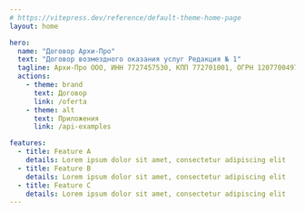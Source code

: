```yaml
---
# https://vitepress.dev/reference/default-theme-home-page
layout: home

hero:
  name: "Договор Архи-Про"
  text: "Договор возмездного оказания услуг Редакция № 1"
  tagline: Архи-Про ООО, ИНН 7727457530, КПП 772701001, ОГРН 1207700497663.
  actions:
    - theme: brand
      text: Договор
      link: /oferta
    - theme: alt
      text: Приложения
      link: /api-examples

features:
  - title: Feature A
    details: Lorem ipsum dolor sit amet, consectetur adipiscing elit
  - title: Feature B
    details: Lorem ipsum dolor sit amet, consectetur adipiscing elit
  - title: Feature C
    details: Lorem ipsum dolor sit amet, consectetur adipiscing elit
---
```


